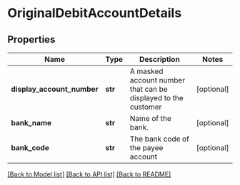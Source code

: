 # OriginalDebitAccountDetails

## Properties
Name | Type | Description | Notes
------------ | ------------- | ------------- | -------------
**display_account_number** | **str** | A masked account number that can be displayed to the customer | [optional] 
**bank_name** | **str** | Name of the bank. | [optional] 
**bank_code** | **str** | The bank code of the payee account | [optional] 

[[Back to Model list]](../README.md#documentation-for-models) [[Back to API list]](../README.md#documentation-for-api-endpoints) [[Back to README]](../README.md)


